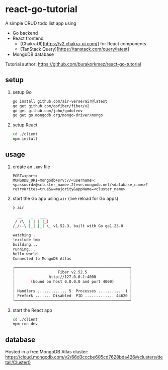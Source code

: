 # react-go-tutorial

A simple CRUD todo list app using
- Go backend
- React frontend
  - (ChakraUI)[https://v2.chakra-ui.com/] for React components
  - (TanStack Query)[https://tanstack.com/query/latest]
- MongoDB database

Tutorial author: <https://github.com/burakorkmez/react-go-tutorial>

## setup

1. setup Go

    ```bash
    go install github.com/air-verse/air@latest
    go get github.com/gofiber/fiber/v2
    go get github.com/joho/godotenv
    go get go.mongodb.org/mongo-driver/mongo

2. setup React

    ```bash
    cd ./client
    npm install
    ```

## usage

1. create an `.env` file

    ```env
    PORT=<port>
    MONGODB_URI=mongodb+srv://<username>:<password>@<cluster_name>.2feve.mongodb.net/<database_name>?retryWrites=true&w=majority&appName=<cluster_name>
    ```

2. start the Go app using `air` (live reload for Go apps)

    ```bash
    ❯ air
    
      __    _   ___  
     / /\  | | | |_) 
    /_/--\ |_| |_| \_ v1.52.3, built with Go go1.23.0
    
    watching .
    !exclude tmp
    building...
    running...
    hello world
    Connected to MongoDB Atlas
    
    ┌───────────────────────────────────────────────────┐ 
    │                   Fiber v2.52.5                   │ 
    │               http://127.0.0.1:4000               │ 
    │       (bound on host 0.0.0.0 and port 4000)       │ 
    │                                                   │ 
    │ Handlers ............. 5  Processes ........... 1 │ 
    │ Prefork ....... Disabled  PID ............. 44620 │ 
    └───────────────────────────────────────────────────┘ 
    ```

3. start the React app

    ```bash
    cd ./client
    npm run dev
    ```

## database

Hosted in a free MongoDB Atlas cluster: <https://cloud.mongodb.com/v2/66d3cccbe605cd7628bda426#/clusters/detail/Cluster0>
